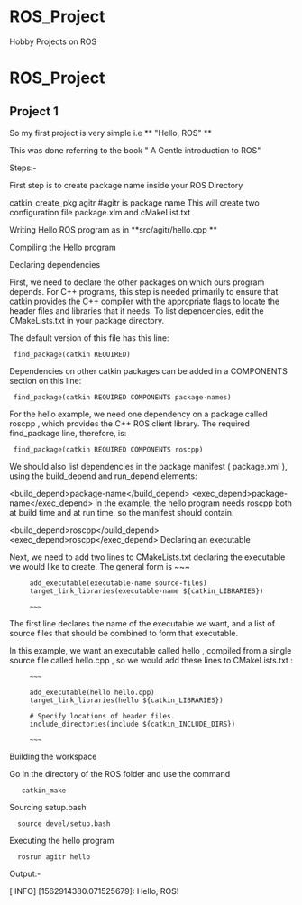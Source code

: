 # ROS_Project
Hobby Projects on ROS


# ROS_Project


## Project 1

So my first project is very simple i.e ** "Hello, ROS" **

This was done referring to the book " A Gentle introduction to ROS"

Steps:-

First step is to create package name inside your ROS Directory

   catkin_create_pkg agitr #agitr is package name
This will create two configuration file package.xlm and cMakeList.txt

Writing Hello ROS program as in **src/agitr/hello.cpp **

Compiling the Hello program

Declaring dependencies

First, we need to declare the other packages on which ours program depends. For C++ programs, this step is needed primarily to ensure that catkin provides the C++ compiler with the appropriate flags to locate the header files and libraries that it needs. To list dependencies, edit the CMakeLists.txt in your package directory.

The default version of this file has this line:

     find_package(catkin REQUIRED)
Dependencies on other catkin packages can be added in a COMPONENTS section on this line:

     find_package(catkin REQUIRED COMPONENTS package-names)
For the hello example, we need one dependency on a package called roscpp , which provides the C++ ROS client library. The required find_package line, therefore, is:

     find_package(catkin REQUIRED COMPONENTS roscpp)
We should also list dependencies in the package manifest ( package.xml ), using the build_depend and run_depend elements:

   <build_depend>package-name</build_depend>
   <exec_depend>package-name</exec_depend>
In the example, the hello program needs roscpp both at build time and at run time, so the manifest should contain:

   <build_depend>roscpp</build_depend>
   <exec_depend>roscpp</exec_depend>
Declaring an executable

Next, we need to add two lines to CMakeLists.txt declaring the executable we would like to create. The general form is ~~~

         add_executable(executable-name source-files)
         target_link_libraries(executable-name ${catkin_LIBRARIES})
         
         ~~~
The first line declares the name of the executable we want, and a list of source files that should be combined to form that executable.

In this example, we want an executable called hello , compiled from a single source file called hello.cpp , so we would add these lines to CMakeLists.txt :

         ~~~
         
         add_executable(hello hello.cpp)
         target_link_libraries(hello ${catkin_LIBRARIES})
         
         # Specify locations of header files.
         include_directories(include ${catkin_INCLUDE_DIRS})
         
         ~~~
Building the workspace

Go in the directory of the ROS folder and use the command

       catkin_make
Sourcing setup.bash

      source devel/setup.bash
Executing the hello program

      rosrun agitr hello
Output:-

[ INFO] [1562914380.071525679]: Hello, ROS!
